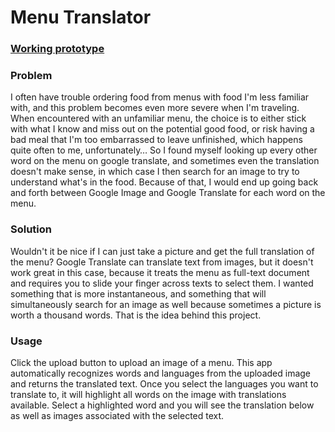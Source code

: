 # Menu Translator

### [Working prototype](https://menu-translator.herokuapp.com/)

### Problem
I often have trouble ordering food from menus with food I'm less familiar with, and this problem becomes even more severe when I'm traveling. When encountered with an unfamiliar menu, the choice is to either stick with what I know and miss out on the potential good food, or risk having a bad meal that I'm too embarrassed to leave unfinished, which happens quite often to me, unfortunately… So I found myself looking up every other word on the menu on google translate, and sometimes even the translation doesn't make sense, in which case I then search for an image to try to understand what's in the food. Because of that, I would end up going back and forth between Google Image and Google Translate for each word on the menu.

### Solution
Wouldn't it be nice if I can just take a picture and get the full translation of the menu? Google Translate can translate text from images, but it doesn't work great in this case, because it treats the menu as full-text document and requires you to slide your finger across texts to select them. I wanted something that is more instantaneous, and something that will simultaneously search for an image as well because sometimes a picture is worth a thousand words. That is the idea behind this project.

### Usage
Click the upload button to upload an image of a menu. This app automatically recognizes words and languages from the uploaded image and returns the translated text. Once you select the languages you want to translate to, it will highlight all words on the image with translations available. Select a highlighted word and you will see the translation below as well as images associated with the selected text.
